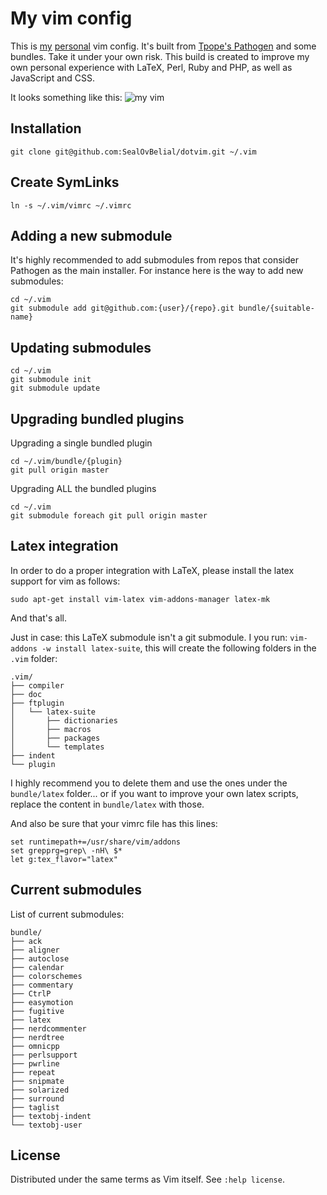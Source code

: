 My vim config
=============
This is [my](http://twitter.com/mesirendon) [personal](https://github.com/SealOvBelial) vim config. It's built from [Tpope's Pathogen](https://github.com/tpope/vim-pathogen) and some bundles. Take it under your own risk.
This build is created to improve my own personal experience with LaTeX, Perl, Ruby and PHP, as well as JavaScript and CSS.

It looks something like this:
![my vim](https://raw.github.com/SealOvBelial/dotvim/master/screenshot01.png)

Installation
------------
`git clone git@github.com:SealOvBelial/dotvim.git ~/.vim`

Create SymLinks
---------------
`ln -s ~/.vim/vimrc ~/.vimrc`

Adding a new submodule
----------------------
It's highly recommended to add submodules from repos that consider Pathogen as the main installer. For instance here is the way to add new submodules:

```
cd ~/.vim
git submodule add git@github.com:{user}/{repo}.git bundle/{suitable-name}
```

Updating submodules
-------------------
```
cd ~/.vim
git submodule init
git submodule update
```

Upgrading bundled plugins
-------------------------
Upgrading a single bundled plugin
```
cd ~/.vim/bundle/{plugin}
git pull origin master
```

Upgrading ALL the bundled plugins
```
cd ~/.vim
git submodule foreach git pull origin master
```

Latex integration
-----------------
In order to do a proper integration with LaTeX, please install the latex support for vim as follows:
```
sudo apt-get install vim-latex vim-addons-manager latex-mk
```
And that's all.

Just in case: this LaTeX submodule isn't a git submodule. I you run: `vim-addons -w install latex-suite`, this will create the following folders in the `.vim` folder:
```
.vim/
├── compiler
├── doc
├── ftplugin
│   └── latex-suite
│       ├── dictionaries
│       ├── macros
│       ├── packages
│       └── templates
├── indent
└── plugin
```

I highly recommend you to delete them and use the ones under the `bundle/latex` folder... or if you want to improve your own latex scripts, replace the content in `bundle/latex` with those.

And also be sure that your vimrc file has this lines:
```
set runtimepath+=/usr/share/vim/addons
set grepprg=grep\ -nH\ $*
let g:tex_flavor="latex"
```

Current submodules
------------------
List of current submodules:
```
bundle/
├── ack
├── aligner
├── autoclose
├── calendar
├── colorschemes
├── commentary
├── CtrlP
├── easymotion
├── fugitive
├── latex
├── nerdcommenter
├── nerdtree
├── omnicpp
├── perlsupport
├── pwrline
├── repeat
├── snipmate
├── solarized
├── surround
├── taglist
├── textobj-indent
└── textobj-user
```

License
-------
Distributed under the same terms as Vim itself. See `:help license`.
